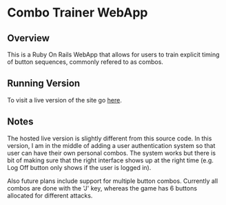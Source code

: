 Combo Trainer WebApp
====================
Overview
--------

This is a Ruby On Rails WebApp that allows for users to train explicit timing of button sequences, commonly refered to as combos.

Running Version
---------------
To visit a live version of the site go [here](http://electric-window-8954.herokuapp.com).

Notes
-----
The hosted live version is slightly different from this source code. In this version, I am in the middle of adding a user authentication system so that user can have their own personal combos. The system works but there is bit of making sure that the right interface shows up at the right time (e.g. Log Off button only shows if the user is logged in).

Also future plans include support for multiple button combos. Currently all combos are done with the 'J' key, whereas the game has 6 buttons allocated for different attacks.